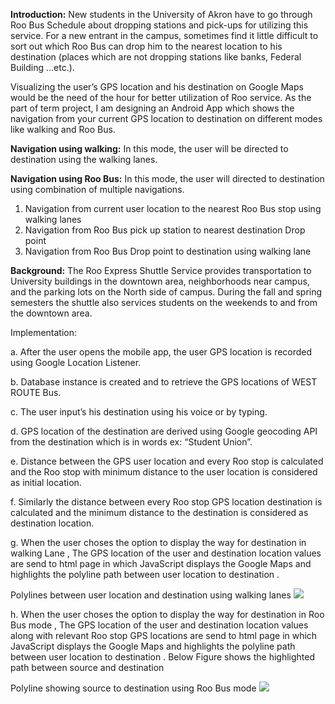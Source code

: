 
**Introduction:** New students in the University of Akron have to go through Roo Bus Schedule about dropping stations and pick-ups for utilizing this service.  For a new entrant in the campus, sometimes find it little difficult to sort out which Roo Bus can drop him to the nearest location to his destination (places which are not dropping stations like banks, Federal Building  ...etc.).

Visualizing the user’s GPS location and his destination on Google Maps would be the need of the hour for better utilization of Roo service. As the part of term project, I am designing an Android App which shows the navigation from your current GPS location to destination on different modes like walking and Roo Bus. 

**Navigation using walking:** In this mode, the user will be directed to destination using the walking lanes. 

**Navigation using Roo Bus:** In this mode, the user will directed to destination using combination of multiple navigations.

1.	Navigation from current user location to the nearest Roo Bus stop using walking lanes
2.	Navigation from Roo Bus pick up station  to nearest destination Drop point  
3.	Navigation from Roo Bus Drop point to destination using walking lane

**Background:** The Roo Express Shuttle Service provides transportation to University buildings in the downtown area, neighborhoods near campus, and the parking lots on the North side of campus. During the fall and spring semesters the shuttle also services students on the weekends to and from the downtown area.

Implementation:

a.	After the user opens the mobile app, the user GPS location is recorded using Google Location Listener.

b.	Database instance is created and to retrieve the GPS locations of WEST ROUTE Bus.

c.	The user input’s his destination using his voice or by typing.

d.	GPS location of the destination are derived using Google geocoding API from the destination which is in words ex:  “Student Union”.

e.	Distance between the GPS user location and every Roo stop is calculated and the Roo stop with minimum distance to the user location is considered as initial location.

f.	Similarly the distance between every Roo stop GPS location destination is calculated and the minimum distance to the destination is considered as destination location.

g.	When the user choses  the option to display the way for  destination in walking  Lane , The GPS  location of the user and destination location values are send to html page in which JavaScript displays the Google Maps and highlights the polyline path between user location to destination . 



Polylines between user location and destination using walking lanes
![](https://sites.google.com/site/uakron12345/home/11.jpg)


h.	When the user choses  the option to display the way for  destination in Roo Bus  mode , The GPS  location of the user and destination location values along with relevant Roo stop GPS locations are send to html page in which JavaScript displays the Google Maps and highlights the polyline path between user location to destination . Below Figure shows the highlighted path between source and destination


 Polyline showing source to destination using Roo Bus mode
![](https://sites.google.com/site/uakron12345/home/12.png)



